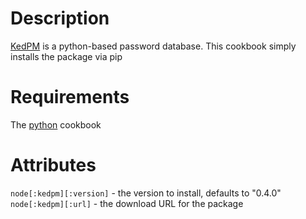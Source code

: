 Description
===========
[KedPM][kedpm] is a python-based password database.  This cookbook
simply installs the package via pip

Requirements
============
The [python][python] cookbook

Attributes
==========
`node[:kedpm][:version]` - the version to install, defaults to "0.4.0"
`node[:kedpm][:url]` - the download URL for the package

[kedpm]: http://kedpm.sourceforge.net/
[python]: http://community.opscode.com/cookbooks/python
